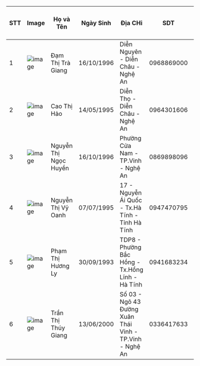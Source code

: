 |STT|Image|Họ và Tên|Ngày Sinh|Địa CHỉ|SDT|Tình Trạng Hôn Nhân|
|----------|----------|-----------|----------|----------|----------|----------
|1|![image](https://user-images.githubusercontent.com/97047640/178233929-693ea8fe-9270-4b8a-920d-f0436730a6e9.png)|Đạm Thị Trà Giang|16/10/1996|Diễn Nguyên - Diễn Châu - Nghệ An |0968869000|Độc Thân|
|2|![image](https://user-images.githubusercontent.com/97047640/178234427-cacfbcea-5d94-4161-9d64-91c086fe9a06.png)|Cao Thị Hảo|14/05/1995|Diễn Thọ - Diễn Châu - Nghệ An|0964301606|Độc Thân|
|3|![image](https://user-images.githubusercontent.com/97047640/178234675-92ca8ae8-297c-4c5c-8386-5bcd435c9363.png)|Nguyễn Thị Ngọc Huyền|16/10/1996|Phường Cửa Nam - TP.Vinh - Nghệ An|0869898096|Độc Thân|
|4|![image](https://user-images.githubusercontent.com/97047640/178234740-0fa441d9-d5d6-4e65-93a7-ffaec77084fa.png)|Nguyễn Thị Vỹ Oanh|07/07/1995|17 - Nguyễn Ái Quốc - Tx.Hà Tĩnh -Tỉnh Hà Tĩnh|0947470795|Độc Toàn Thân|
|5|![image](https://user-images.githubusercontent.com/97047640/178234813-2b67c89b-6e10-4f18-aaa7-2688c909bf7f.png)|Phạm Thị Hương Ly|30/09/1993|TDP8 - Phường Bắc Hồng - Tx.Hồng Lĩnh - Hà Tĩnh|0941683234|Không|
|6|![image](https://user-images.githubusercontent.com/97047640/178234891-61484275-b92b-491e-bbdb-1899b5b1cfe7.png)|Trần Thị Thúy Giang|13/06/2000|Số 03 - Ngõ 43 Đường Xuân Thái Vinh - TP.Vinh - Nghệ An|0336417633|Độc Toàn Thân |
